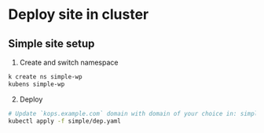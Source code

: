 # Deploy site in cluster

## Simple site setup

1. Create and switch namespace
```bash
k create ns simple-wp
kubens simple-wp
```

2. Deploy

```bash
# Update `kops.example.com` domain with domain of your choice in: simple/dep.yaml
kubectl apply -f simple/dep.yaml
```
